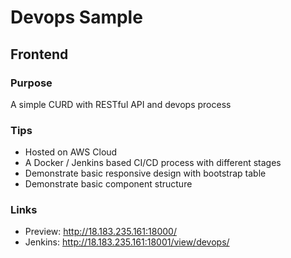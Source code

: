 # Devops Sample

## Frontend

### Purpose
A simple CURD with RESTful API and devops process

### Tips
- Hosted on AWS Cloud
- A Docker / Jenkins based CI/CD process with different stages
- Demonstrate basic responsive design with bootstrap table
- Demonstrate basic component structure

### Links
- Preview: http://18.183.235.161:18000/
- Jenkins: http://18.183.235.161:18001/view/devops/

